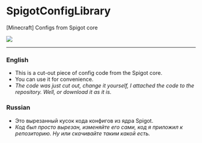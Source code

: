 # SpigotConfigLibrary
[Minecraft] Configs from Spigot core


<img src="https://github.com/Ferius057/SpigotConfigLibrary/releases/download/1.0/ConfigLibrary.jar" data-canonical-src="https://img.shields.io/github/downloads/Ferius057/SpigotConfigLibrary/total?color=%23FF0000&label=download%20jar&style=flat-square" style="max-width:100%;">

----------------------------------------------------------------------------------------------

### English
- This is a cut-out piece of config code from the Spigot core.
- You can use it for convenience.
- *The code was just cut out, change it yourself, I attached the code to the repository. Well, or download it as it is.*

### Russian
- Это вырезанный кусок кода конфигов из ядра Spigot.
- *Код был просто вырезан, изменяйте его сами, код я приложил к репозиторию. Ну или скачивайте таким какой есть.*
